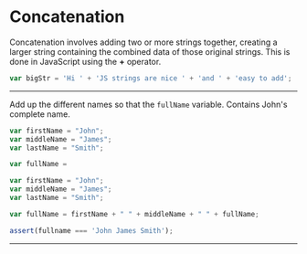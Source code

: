 # Concatenation

Concatenation involves adding two or more strings together, creating a larger string containing the combined data of those original strings. This is done in JavaScript using the **+** operator.

```js
var bigStr = 'Hi ' + 'JS strings are nice ' + 'and ' + 'easy to add';
```

---

Add up the different names so that the `fullName` variable. Contains John's complete name.

```js
var firstName = "John";
var middleName = "James";
var lastName = "Smith";

var fullName =
```

```js
var firstName = "John";
var middleName = "James";
var lastName = "Smith";

var fullName = firstName + " " + middleName + " " + fullName;
```

```js
assert(fullname === 'John James Smith');
```

---